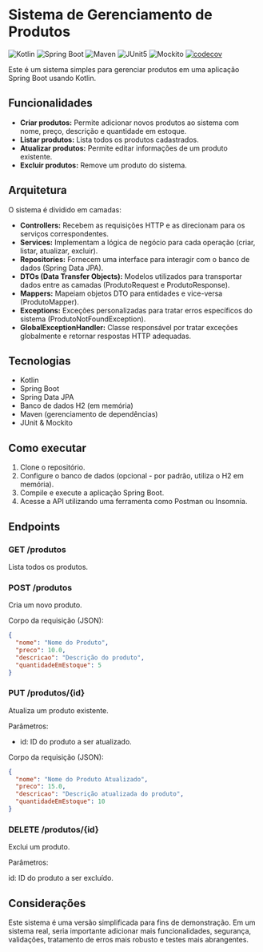 # Sistema de Gerenciamento de Produtos

![Kotlin](https://img.shields.io/badge/Kotlin-1.8.21-purple?style=for-the-badge&logo=kotlin) ![Spring Boot](https://img.shields.io/badge/Spring_Boot-3.3.4-green?style=for-the-badge&logo=spring-boot) ![Maven](https://img.shields.io/badge/Maven-3.9.9-red?style=for-the-badge&logo=apache-maven) ![JUnit5](https://img.shields.io/badge/JUnit5-5.10.3-green?style=for-the-badge&logo=junit5) ![Mockito](https://img.shields.io/badge/Mockito-5.11.10-blue?style=for-the-badge) [![codecov](https://img.shields.io/codecov/c/github/andre-s-nascimento/gerenciamento-de-produtos?style=for-the-badge&logo=codecov)](https://codecov.io/gh/andre-s-nascimento/gerenciamento-de-produtos)

Este é um sistema simples para gerenciar produtos em uma aplicação Spring Boot usando Kotlin.

## Funcionalidades

- **Criar produtos:** Permite adicionar novos produtos ao sistema com nome, preço, descrição e quantidade em estoque.
- **Listar produtos:** Lista todos os produtos cadastrados.
- **Atualizar produtos:** Permite editar informações de um produto existente.
- **Excluir produtos:** Remove um produto do sistema.

## Arquitetura

O sistema é dividido em camadas:

- **Controllers:** Recebem as requisições HTTP e as direcionam para os serviços correspondentes.
- **Services:** Implementam a lógica de negócio para cada operação (criar, listar, atualizar, excluir).
- **Repositories:** Fornecem uma interface para interagir com o banco de dados (Spring Data JPA).
- **DTOs (Data Transfer Objects):** Modelos utilizados para transportar dados entre as camadas (ProdutoRequest e ProdutoResponse).
- **Mappers:** Mapeiam objetos DTO para entidades e vice-versa (ProdutoMapper).
- **Exceptions:** Exceções personalizadas para tratar erros específicos do sistema (ProdutoNotFoundException).
- **GlobalExceptionHandler:** Classe responsável por tratar exceções globalmente e retornar respostas HTTP adequadas.

## Tecnologias

- Kotlin
- Spring Boot
- Spring Data JPA
- Banco de dados H2 (em memória)
- Maven (gerenciamento de dependências)
- JUnit & Mockito

## Como executar

1. Clone o repositório.
2. Configure o banco de dados (opcional - por padrão, utiliza o H2 em memória).
3. Compile e execute a aplicação Spring Boot.
4. Acesse a API utilizando uma ferramenta como Postman ou Insomnia.

## Endpoints

### GET /produtos

Lista todos os produtos.

### POST /produtos

Cria um novo produto.

Corpo da requisição (JSON):

```json
{
  "nome": "Nome do Produto",
  "preco": 10.0,
  "descricao": "Descrição do produto",
  "quantidadeEmEstoque": 5
}
```

### PUT /produtos/{id}

Atualiza um produto existente.

Parâmetros:

- id: ID do produto a ser atualizado.

Corpo da requisição (JSON):

```json
{
  "nome": "Nome do Produto Atualizado",
  "preco": 15.0,
  "descricao": "Descrição atualizada do produto",
  "quantidadeEmEstoque": 10
}
```

### DELETE /produtos/{id}

Exclui um produto.

Parâmetros:

id: ID do produto a ser excluído.

## Considerações

Este sistema é uma versão simplificada para fins de demonstração. Em um sistema real, seria importante adicionar mais funcionalidades, segurança, validações, tratamento de erros mais robusto e testes mais abrangentes.
